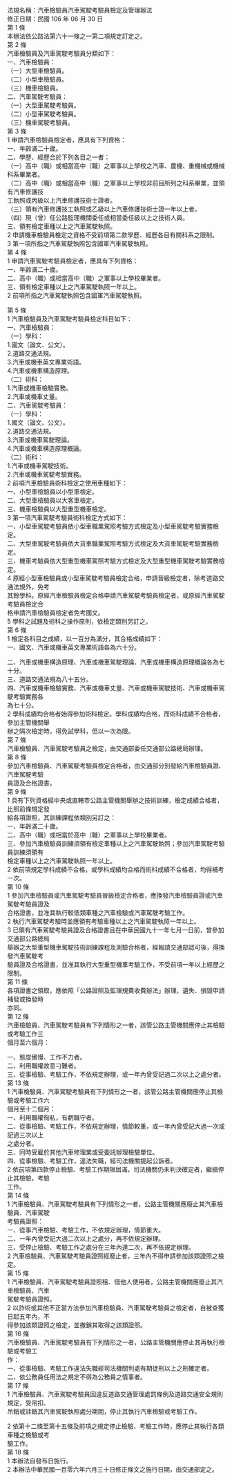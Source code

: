 法規名稱：汽車檢驗員汽車駕駛考驗員檢定及管理辦法  
修正日期：民國 106 年 06 月 30 日  
第 1 條  
本辦法依公路法第六十一條之一第二項規定訂定之。  
第 2 條  
汽車檢驗員及汽車駕駛考驗員分類如下：  
一、汽車檢驗員：  
（一）大型車檢驗員。  
（二）小型車檢驗員。  
（三）機車檢驗員。  
二、汽車駕駛考驗員：  
（一）大型車駕駛考驗員。  
（二）小型車駕駛考驗員。  
（三）機車駕駛考驗員。  
第 3 條  
1 申請汽車檢驗員檢定者，應具有下列資格：  
一、年齡滿二十歲。  
二、學歷、經歷合於下列各目之一者：  
（一）高中（職）或相當高中（職）之軍事以上學校之汽車、農機、重機械或機械科系畢業者。  
（二）高中（職）或相當高中（職）之軍事以上學校非前目所列之科系畢業，並領有汽車修護技  
工執照或丙級以上汽車修護技術士證者。  
（三）領有汽車修護技工執照或乙級以上汽車修護技術士證一年以上者。  
（四）現（曾）任公路監理機關委任或相當委任級以上之技術人員。  
三、領有檢定車種以上之汽車駕駛執照。  
2 申請機車檢驗員檢定之資格不受前項第二款學歷、經歷各目有關科系之限制。  
3 第一項所指之汽車駕駛執照包含國軍汽車駕駛執照。  
第 4 條  
1 申請汽車駕駛考驗員檢定者，應具有下列資格：  
一、年齡滿二十歲。  
二、高中（職）或相當高中（職）之軍事以上學校畢業者。  
三、領有檢定車種以上之汽車駕駛執照一年以上。  
2 前項所指之汽車駕駛執照包含國軍汽車駕駛執照。  


第 5 條  
1 汽車檢驗員及汽車駕駛考驗員檢定科目如下：  
一、汽車檢驗員：  
（一）學科：  
1.國文（論文、公文）。  
2.道路交通法規。  
3.汽車或機車英文專業術語。  
4.汽車或機車構造原理。  
（二）術科：  
1.汽車或機車檢驗實務。  
2.汽車或機車丈量。  
二、汽車駕駛考驗員：  
（一）學科：  
1.國文（論文、公文）。  
2.道路交通法規。  
3.汽車或機車駕駛理論。  
4.汽車或機車構造原理概論。  
（二）術科：  
1.汽車或機車駕駛技術。  
2.汽車或機車駕駛考驗實務。  
2 前項汽車檢驗員術科檢定之使用車種如下：  
一、小型車檢驗員以小型車檢定。  
二、大型車檢驗員以大客車檢定。  
三、機車檢驗員以大型重型機車檢定。  
3 第一項汽車駕駛考驗員術科檢定方式如下：  
一、小型車駕駛考驗員依小型車職業駕照考驗方式檢定及小型車駕駛考驗實務檢定。  
二、大型車駕駛考驗員依大貨車職業駕照考驗方式檢定及大貨車駕駛考驗實務檢定。  
三、機車考驗員依大型重型機車駕照考驗方式檢定及大型重型機車駕駛考驗實務檢定。  
4 原經小型車檢驗員或小型車駕駛考驗員檢定合格，申請晉級檢定者，除考道路交通法規外，免考  
其餘學科。原經汽車檢驗員檢定合格申請汽車駕駛考驗員檢定者，或原經汽車駕駛考驗員檢定合  
格申請汽車檢驗員檢定者免考國文。  
5 學科之試題及術科之操作原則，依檢定類別另訂之。  
第 6 條  
1 檢定各科目之成績，以一百分為滿分，其合格成績如下：  
一、國文、汽車或機車英文專業術語各為六十分。  


二、汽車或機車構造原理、汽車或機車駕駛理論、汽車或機車構造原理概論各為七十分。  
三、道路交通法規為八十五分。  
四、汽車或機車檢驗實務、汽車或機車丈量、汽車或機車駕駛技術、汽車或機車駕駛考驗實務各  
為七十分。  
2 學科成績均合格者始得參加術科檢定。學科成績均合格，而術科成績不合格者，參加主管機關舉  
辦之隔次檢定時，得免試學科，但以一次為限。  
第 7 條  
汽車檢驗員、汽車駕駛考驗員之檢定，由交通部委任交通部公路總局辦理。  
第 8 條  
參加汽車檢驗員、汽車駕駛考驗員檢定合格者，由交通部分別發給汽車檢驗員證、汽車駕駛考驗  
員證及合格證書。  
第 9 條  
1 具有下列資格經中央或直轄市公路主管機關舉辦之技術訓練，檢定成績合格者，比照前條規定發  
給各項證照，其訓練課程依類別另訂之：  
一、年齡滿二十歲。  
二、高中（職）或相當於高中（職）之軍事以上學校畢業者。  
三、參加汽車檢驗員訓練須領有檢定車種以上之汽車駕駛執照；參加汽車駕駛考驗員訓練須領有  
檢定車種以上之汽車駕駛執照一年以上。  
2 依前項規定學科成績不合格，或學科成績均合格而術科成績不合格者，均得補考一次。  
第 10 條  
1 參加汽車檢驗員或汽車駕駛考驗員晉級檢定合格者，應換發汽車檢驗員證或汽車駕駛考驗員證及  
合格證書，並准其執行較低類車種之汽車檢驗或汽車駕駛考驗工作。  
2 執行汽車駕駛考驗時並應領有考驗車種以上之汽車駕駛執照一年以上。  
3 已領有汽車駕駛考驗員證及合格證書且在中華民國九十一年七月一日前，曾參加交通部公路總局  
舉辦之大型重型機車駕駛技術訓練課程及測驗合格者，經報請交通部認可後，得換發汽車駕駛考  
驗員證及合格證書，並准其執行大型重型機車考驗工作，不受前項一年以上經歷之限制。  
第 11 條  
各項證書之領取，應依照「公路證照及監理規費收費辦法」辦理，遺失、損毀申請補發或換發時  
亦同。  
第 12 條  
汽車檢驗員、汽車駕駛考驗員有下列情形之一者，該管公路主管機關應停止其檢驗或考驗工作三  
個月至六個月：  


一、態度傲慢、工作不力者。  
二、利用職權故意刁難者。  
三、從事檢驗、考驗工作，不依規定辦理，或一年內曾受記過二次以上之處分者。  
第 13 條  
1 汽車檢驗員、汽車駕駛考驗員有下列情形之一者，該管公路主管機關應停止其檢驗或考驗工作六  
個月至十二個月：  
一、利用職權徇私，有虧職守者。  
二、從事檢驗、考驗工作，不依規定辦理，情節較重，或一年內曾受記大過一次或記過三次以上  
之處分者。  
三、同時受雇於其他汽車修理業或受委託辦理檢驗單位。  
四、從事檢驗、考驗工作，違法失職，經司法機關提起公訴者。  
2 依前項第四款停止檢驗、考驗工作期限屆滿，司法機關仍未判決確定者，繼續停止其檢驗，考驗  
工作。  
第 14 條  
1 汽車檢驗員、汽車駕駛考驗員有下列情形之一者，公路主管機關應廢止其汽車檢驗員、汽車駕駛  
考驗員證照：  
一、從事汽車檢驗、考驗工作，不依規定辦理，情節重大。  
二、一年內曾受記大過二次以上之處分，再不依規定辦理。  
三、受停止檢驗、考驗工作之處分在三年內達二次，再不依規定辦理。  
2 汽車檢驗員、汽車駕駛考驗員證照經廢止者，三年內不得申請參加該類證照之檢定。  
第 15 條  
1 汽車檢驗員、汽車駕駛考驗員證照租、借他人使用者，公路主管機關應廢止其汽車檢驗員、汽車  
駕駛考驗員證照。  
2 以詐術或其他不正當方法參加汽車檢驗員、汽車駕駛考驗員之檢定者，自被查獲日起五年內，不  
得參加該類證照之檢定，並撤銷其取得之該類證照。  
第 16 條  
汽車檢驗員、汽車駕駛考驗員有下列情形之一者，公路主管機關應停止其再執行檢驗或考驗工  
作：  
一、從事檢驗、考驗工作違法失職經司法機關判處有期徒刑以上之刑確定者。  
二、依公務員任用法之規定不得為公務員之情事者。  
第 17 條  
1 汽車檢驗員、汽車駕駛考驗員因違反道路交通管理處罰條例及道路交通安全規則規定，受吊扣、  
吊銷或註銷其汽車駕駛執照處分期間，停止其執行汽車檢驗或考驗工作。  


2 依第十二條至第十五條及前項之規定停止檢驗、考驗工作時，應停止其執行各類車種之檢驗或考  
驗工作。  
第 18 條  
1 本辦法自發布日施行。  
2 本辦法中華民國一百零六年六月三十日修正條文之施行日期，由交通部定之。  


